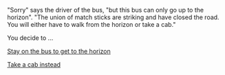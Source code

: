 "Sorry" says the driver of the bus, "but this bus can only go up to the horizon".
"The union of match sticks are striking and have closed the road. 
You will either have to walk from the horizon or take a cab."

You decide to ...

[Stay on the bus to get to the horizon](stay-on-bus/stay-on-bus.md)

[Take a cab instead](../../../../../graham-cracker-cab/graham-cracker-cab.md)
